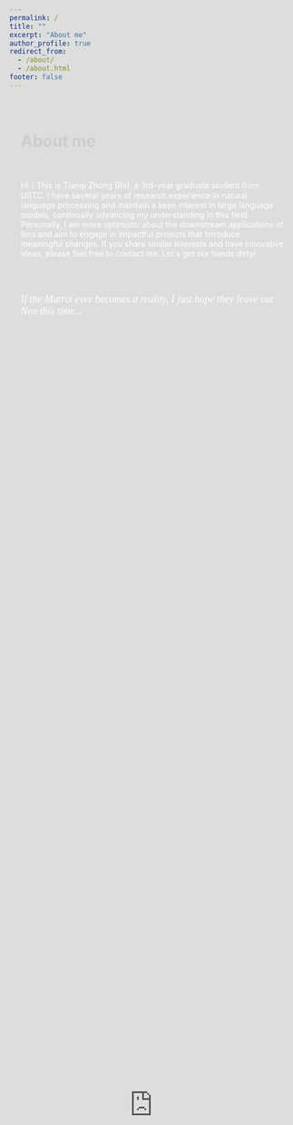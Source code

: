 ```yaml
---
permalink: /
title: ""
excerpt: "About me"
author_profile: true
redirect_from: 
  - /about/
  - /about.html
footer: false
---
```


<div style="position: fixed; top: 0; left: 0; width: 100%; height: 100%; z-index: -1; overflow: hidden;">
  <iframe src="https://rezmason.github.io/matrix/?numColumns=100&fallSpeed=0.25&slant=0&glyphRotation=90&bloomStrength=0.1&cycleSpeed=0.01&skipIntro=true&bloomSize=0&version=resurrections" style="width: 100%; height: 100%; border: none;"></iframe>
</div>


<div style="position: relative; z-index: 1; padding: 20px; color: white;">
  <!-- Markdown 内容可以放在这里 -->
  <h1 style="border-bottom: none; color: #cccccc;">About me</h1>
  <br>

  Hi！This is Tianqi Zhong (Rs), a 3rd-year graduate student from USTC. I have several years of research experience in natural language processing and maintain a keen interest in large language models, continually advancing my understanding in this field. Personally, I am more optimistic about the downstream applications of llms and aim to engage in impactful projects that introduce meaningful changes. If you share similar interests and have innovative ideas, please feel free to contact me. Let's get our hands dirty!
 <!-- Hi！I'm Tianqi Zhong (Rs), a 3rd-year graduate student from <a href="https://eeis.ustc.edu.cn/main.htm" style="text-decoration: none; color: #ffffff;">EEIS</a>, <a href="https://www.ustc.edu.cn/" style="text-decoration: none; color: #ffffff;">USTC</a>. I received my B.Eng. degree in Electronic Information Engineering from the University of Science and Technology of China. I am fortunate to be co-advised by <a href="https://faculty.ustc.edu.cn/maozhendong/zh_CN/index.htm" style="text-decoration: none; color: #ffffff;">Prof. Zhendong Mao</a> and <a href="https://teacher.bupt.edu.cn/wangquan/en/index/245476/list/index.htm" style="text-decoration: none; color: #ffffff;">Prof. Quan Wang</a>. I am quite interested in natural language processing, llm post-training, efficient inference, and the metaverse. If the Matrix ever becomes a reality, I just hope they leave out Neo this time. -->
  <br><br>
  <!--<span style="font-family: cursive; font-style: italic;">May joy find you today, whoever you are, in every way.</span>-->
  
  <style>
    summary {
      list-style: none; /* 隐藏默认的三角形标志 */
      font-family: cursive; /* 确保字体与上面一致 */
      font-style: italic;
      font-size: 18px; /* 根据需要调整字体大小 */
      cursor: pointer; /* 鼠标悬停时显示为手指 */
    }
  
    summary::-webkit-details-marker {
      display: none; /* 隐藏默认的折叠标志 (▶) */
    }
  </style>
  
  <details>
    <summary>If the Matrix ever becomes a reality, I just hope they leave out Neo this time...</summary>
    
    <h2>Experience</h2>
    Large Language Model Engineer&nbsp;&nbsp;&nbsp;&nbsp;<em>2025.04~Now</em><br>
    <font color="gray" size="2.75">ByteDance, Data</font>
    <br><br>
    
    Internship in Application of LLMs&nbsp;&nbsp;&nbsp;&nbsp;<em>2024.06~2024.08</em><br>
    <font color="gray" size="2.75">Tencent, IEG</font>
    <br><br>
  
    M.Eng. in Information and Communication Engineering&nbsp;&nbsp;&nbsp;&nbsp;<em>2022.09~Now</em><br>
    <font color="gray" size="2.75">University of Science and Technology of China</font>
    <br><br>
  
    B.Eng. in Electronic Information Engineering&nbsp;&nbsp;&nbsp;&nbsp;<em>2018.09~2022.06</em><br>
    <font color="gray" size="2.75">University of Science and Technology of China</font>
    <br><br>
  
    <h2>Publications</h2>
    <p>* denotes the co-first authors</p>
  
    <strong>Benchmarking and Improving Compositional Generalization of Multi-aspect Controllable Text Generation</strong> 
    <a href="https://2024.aclweb.org/" target="_blank" style="text-decoration: none;"><code>ACL2024</code></a> 
    <a href="https://aclanthology.org/2024.acl-long.351.pdf" target="_blank" style="text-decoration: none;"><code>paper</code></a> 
    <a href="https://github.com/tqzhong/CG4MCTG" target="_blank" style="text-decoration: none;"><code>code</code></a> 
    <a href="/files/poster_compmctg .pdf" target="_blank" style="text-decoration: none;"><code>poster</code></a> 
    <br>
    <em><ins>Tianqi Zhong</ins></em><sup>*</sup>, Zhaoyi Li<sup>*</sup>, Quan Wang, Linqi Song, Ying Wei, Defu Lian, Zhendong Mao
    <br><br>
  
    <strong>Air-Decoding: Attribute Distribution Reconstruction for Decoding-Time Controllable Text Generation</strong> 
    <a href="https://2023.emnlp.org/" target="_blank" style="text-decoration: none;"><code>EMNLP2023</code></a> 
    <a href="https://aclanthology.org/2023.emnlp-main.512.pdf" target="_blank" style="text-decoration: none;"><code>paper</code></a> 
    <a href="https://github.com/tqzhong/Air-Decoding" target="_blank" style="text-decoration: none;"><code>code</code></a> 
    <a href="/files/poster_air.pdf" target="_blank" style="text-decoration: none;"><code>poster</code></a>
    <br>
    <em><ins>Tianqi Zhong</ins></em>, Quan Wang, Jingxuan Han, Yongdong Zhang, Zhendong Mao
  </details>

</div>

